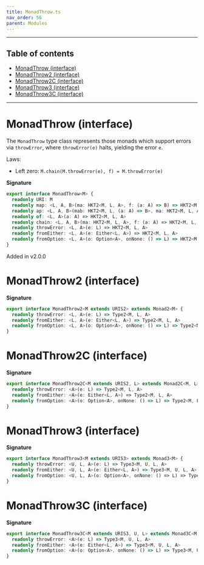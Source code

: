 ```yaml
---
title: MonadThrow.ts
nav_order: 56
parent: Modules
---
```


---

<h2 class="text-delta">Table of contents</h2>

- [MonadThrow (interface)](#monadthrow-interface)
- [MonadThrow2 (interface)](#monadthrow2-interface)
- [MonadThrow2C (interface)](#monadthrow2c-interface)
- [MonadThrow3 (interface)](#monadthrow3-interface)
- [MonadThrow3C (interface)](#monadthrow3c-interface)

---

# MonadThrow (interface)

The `MonadThrow` type class represents those monads which support errors via
`throwError`, where `throwError(e)` halts, yielding the error `e`.

Laws:

- Left zero: `M.chain(M.throwError(e), f) = M.throwError(e)`

**Signature**

```ts
export interface MonadThrow<M> {
  readonly URI: M
  readonly map: <L, A, B>(ma: HKT2<M, L, A>, f: (a: A) => B) => HKT2<M, L, B>
  readonly ap: <L, A, B>(mab: HKT2<M, L, (a: A) => B>, ma: HKT2<M, L, A>) => HKT2<M, L, B>
  readonly of: <L, A>(a: A) => HKT2<M, L, A>
  readonly chain: <L, A, B>(ma: HKT2<M, L, A>, f: (a: A) => HKT2<M, L, B>) => HKT2<M, L, B>
  readonly throwError: <L, A>(e: L) => HKT2<M, L, A>
  readonly fromEither: <L, A>(e: Either<L, A>) => HKT2<M, L, A>
  readonly fromOption: <L, A>(o: Option<A>, onNone: () => L) => HKT2<M, L, A>
}
```

Added in v2.0.0

# MonadThrow2 (interface)

**Signature**

```ts
export interface MonadThrow2<M extends URIS2> extends Monad2<M> {
  readonly throwError: <L, A>(e: L) => Type2<M, L, A>
  readonly fromEither: <L, A>(e: Either<L, A>) => Type2<M, L, A>
  readonly fromOption: <L, A>(o: Option<A>, onNone: () => L) => Type2<M, L, A>
}
```

# MonadThrow2C (interface)

**Signature**

```ts
export interface MonadThrow2C<M extends URIS2, L> extends Monad2C<M, L> {
  readonly throwError: <A>(e: L) => Type2<M, L, A>
  readonly fromEither: <A>(e: Either<L, A>) => Type2<M, L, A>
  readonly fromOption: <A>(o: Option<A>, onNone: () => L) => Type2<M, L, A>
}
```

# MonadThrow3 (interface)

**Signature**

```ts
export interface MonadThrow3<M extends URIS3> extends Monad3<M> {
  readonly throwError: <U, L, A>(e: L) => Type3<M, U, L, A>
  readonly fromEither: <U, L, A>(e: Either<L, A>) => Type3<M, U, L, A>
  readonly fromOption: <U, L, A>(o: Option<A>, onNone: () => L) => Type3<M, U, L, A>
}
```

# MonadThrow3C (interface)

**Signature**

```ts
export interface MonadThrow3C<M extends URIS3, U, L> extends Monad3C<M, U, L> {
  readonly throwError: <A>(e: L) => Type3<M, U, L, A>
  readonly fromEither: <A>(e: Either<L, A>) => Type3<M, U, L, A>
  readonly fromOption: <A>(o: Option<A>, onNone: () => L) => Type3<M, U, L, A>
}
```
